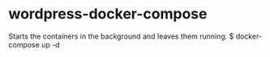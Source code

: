 # wordpress-docker-compose

Starts the containers in the background and leaves them running.
$ docker-compose up -d
